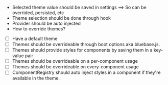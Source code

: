 - Selected theme value should be saved in settings ==> So can be overrided, persisted, etc
- Theme selection should be done through hook
- Provider should be auto injected
- How to override themes?

- [ ] Have a default theme
- [ ] Themes should be overrideable through boot options aka bluebase.js.
- [ ] Themes should provide styles for components by saving them in a key-value pair
- [ ] Themes should be overrideable on a per-component usage
- [ ] Themes should be overrideable on every-component usage
- [ ] ComponentRegistry should auto inject styles in a component if they're available in the theme.
